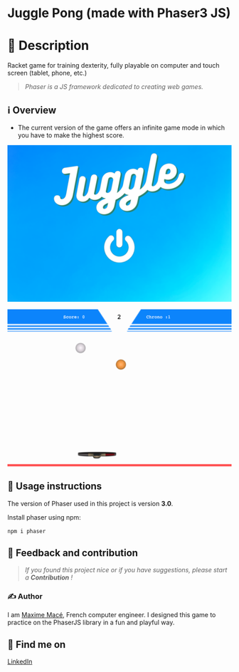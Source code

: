 # Juggle Pong (made with Phaser3 JS)


# 📄 Description

Racket game for training dexterity, fully playable on computer and touch screen (tablet, phone, etc.)

> *Phaser is a JS framework dedicated to creating web games.*



## ℹ️ Overview

- The current version of the game offers an infinite game mode in which you have to make the highest score.

![example1](./example1.png)

![example2](./example2.png)



## 🚀 Usage instructions

The version of Phaser used in this project is version **3.0**.

Install phaser using npm:

```
npm i phaser
```



## 💭 Feedback and contribution

> *If you found this project nice or if you have suggestions, please start a **Contribution** !*



### ✍️ Author

I am [Maxime Macé](https://github.com/MaximeMace), French computer engineer. I designed this game to practice on the PhaserJS library in a fun and playful way.



## 📖 Find me on

[LinkedIn](https://www.linkedin.com/in/maxime-mace-09694515b/)
